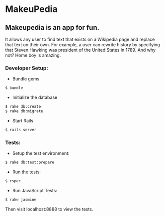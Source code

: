 # MakeuPedia

Makeupedia is an app for fun.
-----------------------------
It allows any user to find text that exists on a Wikipedia page and replace that text on their own. For example, a user can rewrite history by specifying that Steven Hawking was president of the United States in 1789. And why not? Home boy is amazing.

### Developer Setup:
* Bundle gems

```bash
$ bundle
```

* Initialize the database

```bash
$ rake db:create
$ rake db:migrate
```

* Start Rails

```bash
$ rails server
```

### Tests:
* Setup the test environment:

```bash
$ rake db:test:prepare
```

* Run the tests:

```bash
$ rspec
```

* Run JavaScript Tests:

```bash
$ rake jasmine
```

Then visit localhost:8888 to view the tests.
